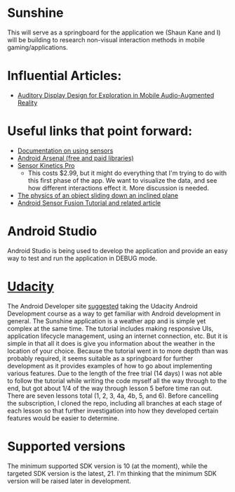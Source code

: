 # Sunshine
This will serve as a springboard for the application we (Shaun Kane and I) will be building to research non-visual interaction methods in mobile gaming/applications.

# Influential Articles:
- [Auditory Display Design for Exploration in Mobile Audio-Augmented Reality](http://ftp.dcs.glasgow.ac.uk/~stephen/papers/PUC_vazquezalvarezFinal2-revised.pdf)

# Useful links that point forward:
- [Documentation on using sensors](http://developer.android.com/guide/topics/sensors/index.html)
- [Android Arsenal (free and paid libraries)](https://android-arsenal.com/)
- [Sensor Kinetics Pro](https://play.google.com/store/apps/details?id=com.innoventions.sensorkineticspro)
  - This costs $2.99, but it might do everything that I'm trying to do with this first phase of the app.  We want to visualize the data, and see how different interactions effect it.  More discussion is needed.
- [The physics of an object sliding down an inclined plane](http://www.physicsclassroom.com/class/vectors/Lesson-3/Inclined-Planes)
- [Android Sensor Fusion Tutorial and related article](http://www.thousand-thoughts.com/category/articles/)

# Android Studio
Android Studio is being used to develop the application and provide an easy way to test and run the application in DEBUG mode.

# [Udacity](https://www.udacity.com/)
The Android Developer site [suggested](http://developer.android.com/training/index.html) taking the Udacity Android Development course as a way to get familiar with Android development in general.  The Sunshine application is a weather app and is simple yet complex at the same time.  The tutorial includes making responsive UIs, application lifecycle management, using an internet connection, etc.  But it is simple in that all it does is give you information about the weather in the location of your choice.  Because the tutorial went in to more depth than was probably required, it seems suitable as a springboard for further development as it provides examples of how to go about implementing various features.  Due to the length of the free trial (14 days) I was not able to follow the tutorial while writing the code myself all the way through to the end, but got about 1/4 of the way through lesson 5 before time ran out.  There are seven lessons total (1, 2, 3, 4a, 4b, 5, and 6).  Before cancelling the subscription, I cloned the repo, including all branches at each stage of each lesson so that further investigation into how they developed certain features would be easier to determine.

# Supported versions
The minimum supported SDK version is 10 (at the moment), while the targeted SDK version is the latest, 21.  I'm thinking that the minimum SDK version will be raised later in development.
